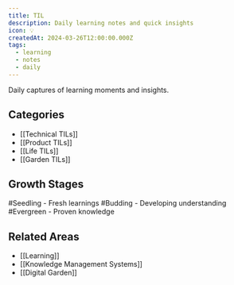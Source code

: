 ```yaml
---
title: TIL
description: Daily learning notes and quick insights
icon: 💡
createdAt: 2024-03-26T12:00:00.000Z
tags:
  - learning
  - notes
  - daily
---
```



Daily captures of learning moments and insights.

## Categories
- [[Technical TILs]]
- [[Product TILs]]
- [[Life TILs]]
- [[Garden TILs]]

## Growth Stages
#Seedling - Fresh learnings
#Budding - Developing understanding
#Evergreen - Proven knowledge

## Related Areas
- [[Learning]]
- [[Knowledge Management Systems]]
- [[Digital Garden]]
